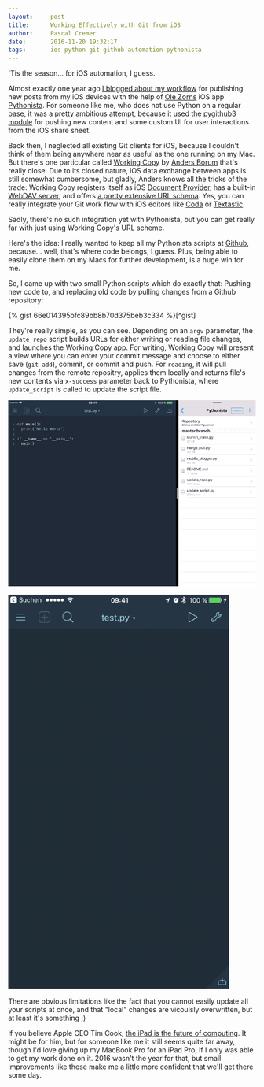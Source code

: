 ```yaml
---
layout:     post
title:      Working Effectively with Git from iOS
author:     Pascal Cremer
date:       2016-11-20 19:32:17
tags:       ios python git github automation pythonista
---
```


'Tis the season... for iOS automation, I guess. 

Almost exactly one year ago [I blogged about my workflow](http://codenugget.co/2015/11/18/mobile-blogging-with-pythonista-jekyll-and-github.html) for publishing new posts from my iOS devices with the help of [Ole Zorns](https://twitter.com/olemoritz) iOS app [Pythonista](http://omz-software.com/pythonista/). For someone like me, who does not use Python on a regular base, it was a pretty ambitious attempt, because it used the [pygithub3 module](https://github.com/PyGithub/PyGithub) for pushing new content and some custom UI for user interactions from the iOS share sheet.

Back then, I neglected all existing Git clients for iOS, because I couldn't think of them being anywhere near as useful as the one running on my Mac. But there's one particular called [Working Copy](https://workingcopyapp.com/) by [Anders Borum](https://twitter.com/palmin) that's really close. Due to its closed nature, iOS data exchange between apps is still somewhat cumbersome, but gladly, Anders knows all the tricks of the trade: Working Copy registers itself as iOS [Document Provider](https://developer.apple.com/library/content/documentation/General/Conceptual/ExtensibilityPG/FileProvider.html), has a built-in [WebDAV server](https://en.wikipedia.org/wiki/WebDAV), and offers [a pretty extensive URL schema](https://workingcopyapp.com/url-schemes.html). Yes, you can really integrate your Git work flow with iOS editors like [Coda](https://panic.com/coda-ios/) or [Textastic](https://www.textasticapp.com/).

Sadly, there's no such integration yet with Pythonista, but you can get really far with just using Working Copy's URL scheme.

Here's the idea: I really wanted to keep all my Pythonista scripts at [Github](https://github.com/), because... well, that's where code belongs, I guess. Plus, being able to easily clone them on my Macs for further development, is a huge win for me.

So, I came up with two small Python scripts which do exactly that: Pushing new code to, and replacing old code by pulling changes from a Github repository:

{% gist 66e014395bfc89bb8b70d375beb3c334 %}[^gist]

They're really simple, as you can see. Depending on an `argv` parameter, the `update_repo` script builds URLs for either writing or reading file changes, and launches the Working Copy app. For writing, Working Copy will present a view where you can enter your commit message and choose to either save (`git add`), commit, or commit and push. For `reading`, it will pull changes from the remote repositry, applies them locally and returns file's new contents via `x-success` parameter back to Pythonista, where `update_script` is called to update the script file.

![Working Copy and Pythonista on iPad](https://raw.githubusercontent.com/b00giZm/b00gizm.github.io/master/uploads/workingcopy-ipad.gif)

![Working Copy and Pythonista on iPhone](https://raw.githubusercontent.com/b00giZm/b00gizm.github.io/master/uploads/workingcopy-iphone.gif)

There are obvious limitations like the fact that you cannot easily update all your scripts at once, and that "local" changes are vicouisly overwritten, but at least it's something ;)

If you believe Apple CEO Tim Cook, [the iPad is the future of computing](http://www.telegraph.co.uk/technology/2016/01/21/apples-tim-cook-declares-the-end-of-the-pc-and-hints-at-new-medi/). It might be for him, but for someone like me it still seems quite far away, though I'd love giving up my MacBook Pro for an iPad Pro, if I only was able to get my work done on it. 2016 wasn't the year for that, but small improvements like these make me a little more confident that we'll get there some day.